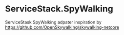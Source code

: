# ServiceStack.SpyWalking
ServiceStask SpyWalking adpater 
inspiration by https://github.com/OpenSkywalking/skywalking-netcore
